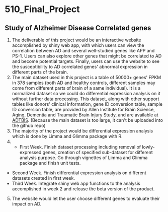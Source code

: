 # 510_Final_Project

## Study of Alzheimer Disease Correlated genes

1. The deliverable of this project would be an interactive website accomplished by shiny web app, with which users can view the correlation between AD and several well-studied genes like APP and PS-1. Users can also explore other genes that might be correlated to AD and become potential targets. Finally, users can use the website to see the susceptibility to AD correlated genes' abnormal expression in different parts of the brain.
2. The main dataset used in this project is a table of 50000+ genes' FPKM in 378 samples (both AD and healthy controls, different samples may come from different parts of brain of a same individual). It is a normalized dataset so we could do differential expression analysis on it without further data processing. This dataset, along with other support tables like donors' clinical information, gene ID conversion table, sample ID conversion table, are provided by Allen Institute for Brain Science, Aging, Dementia and Traumatic Brain Injury Study, and are available at [ADTBIS](http://aging.brain-map.org/overview/home). (Because the main dataset is too large, it can't be uploaded into the github repo)
3. The majority of the project would be differential expression analysis which is done by Limma and Glimma package with R.
4. - First Week. Finish dataset processing including removal of lowly-expressed genes, creation of specified sub-dataset for different analysis purpose. Go through vignettes of Limma and Glimma package and finish unit tests.
  - Second Week. Finish differential expression analysis on different datasets created in first week.
  - Third Week. Integrate shiny web app functions to the analysis accomplished in week 2 and release the beta version of the product.
5. The website would let the user choose different genes to evaluate their impact on AD.
